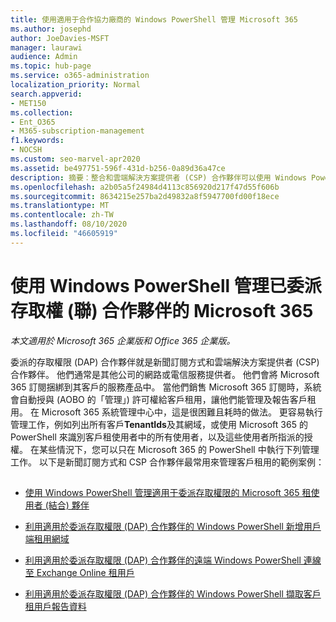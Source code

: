 ```yaml
---
title: 使用適用于合作協力廠商的 Windows PowerShell 管理 Microsoft 365
ms.author: josephd
author: JoeDavies-MSFT
manager: laurawi
audience: Admin
ms.topic: hub-page
ms.service: o365-administration
localization_priority: Normal
search.appverid:
- MET150
ms.collection:
- Ent_O365
- M365-subscription-management
f1.keywords:
- NOCSH
ms.custom: seo-marvel-apr2020
ms.assetid: be497751-596f-431d-b256-0a89d36a47ce
description: 摘要：整合和雲端解決方案提供者 (CSP) 合作夥伴可以使用 Windows PowerShell 來管理 Microsoft 365 客戶承租人。
ms.openlocfilehash: a2b05a5f24984d4113c856920d217f47d55f606b
ms.sourcegitcommit: 8634215e257ba2d49832a8f5947700fd00f18ece
ms.translationtype: MT
ms.contentlocale: zh-TW
ms.lasthandoff: 08/10/2020
ms.locfileid: "46605919"
---
```

# <a name="manage-microsoft-365-with-windows-powershell-for-delegated-access-permissions-dap-partners"></a>使用 Windows PowerShell 管理已委派存取權 (聯) 合作夥伴的 Microsoft 365

*本文適用於 Microsoft 365 企業版和 Office 365 企業版。*

委派的存取權限 (DAP) 合作夥伴就是新聞訂閱方式和雲端解決方案提供者 (CSP) 合作夥伴。 他們通常是其他公司的網路或電信服務提供者。 他們會將 Microsoft 365 訂閱捆綁到其客戶的服務產品中。 當他們銷售 Microsoft 365 訂閱時，系統會自動授與 (AOBO 的「管理」) 許可權給客戶租用，讓他們能管理及報告客戶租用。 在 Microsoft 365 系統管理中心中，這是很困難且耗時的做法。 更容易執行管理工作，例如列出所有客戶**TenantIds**及其網域，或使用 Microsoft 365 的 PowerShell 來識別客戶租使用者中的所有使用者，以及這些使用者所指派的授權。 在某些情況下，您可以只在 Microsoft 365 的 PowerShell 中執行下列管理工作。 以下是新聞訂閱方式和 CSP 合作夥伴最常用來管理客戶租用的範例案例：
  
## 

- [使用 Windows PowerShell 管理適用于委派存取權限的 Microsoft 365 租使用者 (結合) 夥伴](manage-office-365-tenants-with-windows-powershell-for-delegated-access-permissio.md)
    
- [利用適用於委派存取權限 (DAP) 合作夥伴的 Windows PowerShell 新增用戶端租用網域](add-a-domain-to-a-client-tenancy-with-windows-powershell-for-delegated-access-pe.md)
    
- [利用適用於委派存取權限 (DAP) 合作夥伴的遠端 Windows PowerShell 連線至 Exchange Online 租用戶](connect-to-exchange-online-tenants-with-remote-windows-powershell-for-delegated.md)
    
- [利用適用於委派存取權限 (DAP) 合作夥伴的 Windows PowerShell 擷取客戶租用戶報告資料](retrieve-customer-tenant-reporting-data-with-windows-powershell-for-delegated-ac.md)
    

    

